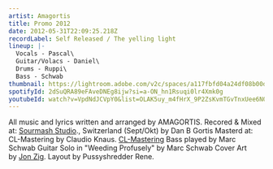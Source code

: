 ```yaml
---
artist: Amagortis
title: Promo 2012
date: 2012-05-31T22:09:25.218Z
recordLabel: Self Released / The yelling light
lineup: |-
  Vocals - Pascal\
  Guitar/Volacs - Daniel\
  Drums - Ruppi\
  Bass - Schwab
thumbnail: https://lightroom.adobe.com/v2c/spaces/a117fbfd04a24df08b00dc7343422215/assets/305a1dd8d4e73cdc89f2a3aec6fe88c1/revisions/fa21e1acca8247a5b87fd93d959545e8/renditions/b8f42dc08972bc3c82246b73e7cfbbb0
spotifyId: 2dSuQRA89eFAveDNEg8ijw?si=a-ON_hn1Rsuqi0lr4Xmk0g
youtubeId: watch?v=VpdNdJCVpY0&list=OLAK5uy_m4fHrX_9P2ZsKvmTGvTnxUee6N0klq-9Y
---
```

All music and lyrics written and arranged by AMAGORTIS. Recored & Mixed at: [Sourmash Studio](http://www.sourmashstudio.ch/)., Switzerland (Sept/Okt) by Dan B Gortis Masterd at: CL-Mastering by Claudio Knaus. [CL-Mastering](http://www.cl-mastering.com/) Bass played by Marc Schwab Guitar Solo in "Weeding Profusely" by Marc Schwab Cover Art by [Jon Zig](http://www.skingraver.com/). Layout by Pussyshredder Rene.